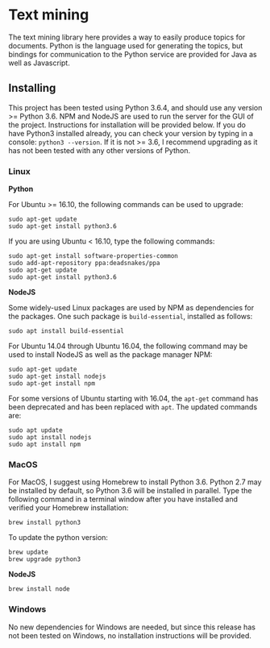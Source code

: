 # Text mining
The text mining library here provides a way to easily produce topics for documents. Python is the language used for generating the topics, but bindings for communication to the Python service are provided for Java as well as Javascript.

## Installing
This project has been tested using Python 3.6.4, and should use any version >= Python 3.6. NPM and NodeJS are used to run the server for the GUI of the project. Instructions for installation will be provided below. If you do have Python3 installed already, you can check your version by typing in a console: `python3 --version`. If it is not >= 3.6, I recommend upgrading as it has not been tested with any other versions of Python.

### Linux
<b> Python </b>

For Ubuntu >= 16.10, the following commands can be used to upgrade:
```
sudo apt-get update
sudo apt-get install python3.6
```

If you are using Ubuntu < 16.10, type the following commands:
```
sudo apt-get install software-properties-common
sudo add-apt-repository ppa:deadsnakes/ppa
sudo apt-get update
sudo apt-get install python3.6
```

<b> NodeJS </b>

Some widely-used Linux packages are used by NPM as dependencies for the packages. One such package is `build-essential`, installed as follows:
```
sudo apt install build-essential
```

For Ubuntu 14.04 through Ubuntu 16.04, the following command may be used to install NodeJS as well as the package manager NPM:
```
sudo apt-get update
sudo apt-get install nodejs
sudo apt-get install npm
```

For some versions of Ubuntu starting with 16.04, the `apt-get` command has been deprecated and has been replaced with `apt`. The updated commands are:
```
sudo apt update
sudo apt install nodejs
sudo apt install npm
```


### MacOS
For MacOS, I suggest using Homebrew to install Python 3.6. Python 2.7 may be installed by default, so Python 3.6 will be installed in parallel. Type the following command in a terminal window after you have installed and verified your Homebrew installation:

```
brew install python3
```

To update the python version:

```
brew update
brew upgrade python3
```

<b> NodeJS </b>
```
brew install node
```

### Windows
No new dependencies for Windows are needed, but since this release has not been tested on Windows, no installation instructions will be provided.
